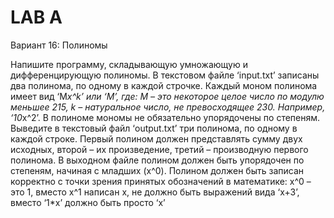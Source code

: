 # LAB A

Вариант 16: Полиномы

Напишите программу, складывающую умножающую и дифференцирующую полиномы.
В текстовом файле ‘input.txt’ записаны два полинома, по одному в каждой строчке. Каждый моном
полинома имеет вид ‘M*x^k’ или ‘M’, где: M – это некоторое целое число по модулю меньшее 215, k –
натуральное число, не превосходящее 230. Например, ‘10*x^2’. В полиноме мономы не обязательно
упорядочены по степеням. Выведите в текстовый файл ‘output.txt’ три полинома, по одному в каждой
строке. Первый полином должен представлять сумму двух исходных, второй – их произведение, третий –
производную первого полинома. В выходном файле полином должен быть упорядочен по степеням,
начиная с младших (x^0). Полином должен быть записан корректно с точки зрения принятых обозначений
в математике: x^0 – это 1, вместо x^1 написан x, не должно быть выражений вида ‘x+­3’, вместо ‘1\*x’
должно быть просто ‘x’
